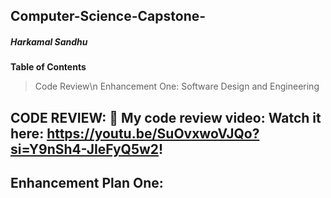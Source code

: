 ## Computer-Science-Capstone-
##### Harkamal Sandhu
**Table of Contents**

> Code Review\n
> Enhancement One: Software Design and Engineering

## CODE REVIEW: 🎥 My code review video: Watch it here: https://youtu.be/SuOvxwoVJQo?si=Y9nSh4-JIeFyQ5w2!

## Enhancement Plan One: 
